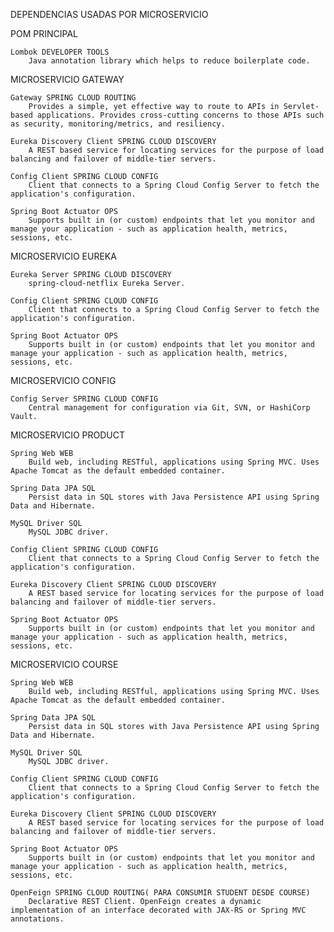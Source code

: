 DEPENDENCIAS USADAS POR MICROSERVICIO

POM PRINCIPAL

    Lombok DEVELOPER TOOLS
        Java annotation library which helps to reduce boilerplate code.

MICROSERVICIO GATEWAY

    Gateway SPRING CLOUD ROUTING
        Provides a simple, yet effective way to route to APIs in Servlet-based applications. Provides cross-cutting concerns to those APIs such as security, monitoring/metrics, and resiliency.

    Eureka Discovery Client SPRING CLOUD DISCOVERY
        A REST based service for locating services for the purpose of load balancing and failover of middle-tier servers.

    Config Client SPRING CLOUD CONFIG
        Client that connects to a Spring Cloud Config Server to fetch the application's configuration.

    Spring Boot Actuator OPS
        Supports built in (or custom) endpoints that let you monitor and manage your application - such as application health, metrics, sessions, etc.

MICROSERVICIO EUREKA

    Eureka Server SPRING CLOUD DISCOVERY
        spring-cloud-netflix Eureka Server.

    Config Client SPRING CLOUD CONFIG
        Client that connects to a Spring Cloud Config Server to fetch the application's configuration.

    Spring Boot Actuator OPS
        Supports built in (or custom) endpoints that let you monitor and manage your application - such as application health, metrics, sessions, etc.

MICROSERVICIO CONFIG

    Config Server SPRING CLOUD CONFIG
        Central management for configuration via Git, SVN, or HashiCorp Vault.

MICROSERVICIO PRODUCT

    Spring Web WEB
        Build web, including RESTful, applications using Spring MVC. Uses Apache Tomcat as the default embedded container.

    Spring Data JPA SQL
        Persist data in SQL stores with Java Persistence API using Spring Data and Hibernate.

    MySQL Driver SQL
        MySQL JDBC driver.

    Config Client SPRING CLOUD CONFIG
        Client that connects to a Spring Cloud Config Server to fetch the application's configuration.

    Eureka Discovery Client SPRING CLOUD DISCOVERY
        A REST based service for locating services for the purpose of load balancing and failover of middle-tier servers.

    Spring Boot Actuator OPS
        Supports built in (or custom) endpoints that let you monitor and manage your application - such as application health, metrics, sessions, etc.

MICROSERVICIO COURSE

    Spring Web WEB
        Build web, including RESTful, applications using Spring MVC. Uses Apache Tomcat as the default embedded container.

    Spring Data JPA SQL
        Persist data in SQL stores with Java Persistence API using Spring Data and Hibernate.

    MySQL Driver SQL
        MySQL JDBC driver.

    Config Client SPRING CLOUD CONFIG
        Client that connects to a Spring Cloud Config Server to fetch the application's configuration.

    Eureka Discovery Client SPRING CLOUD DISCOVERY
        A REST based service for locating services for the purpose of load balancing and failover of middle-tier servers.

    Spring Boot Actuator OPS
        Supports built in (or custom) endpoints that let you monitor and manage your application - such as application health, metrics, sessions, etc.

    OpenFeign SPRING CLOUD ROUTING( PARA CONSUMIR STUDENT DESDE COURSE)
        Declarative REST Client. OpenFeign creates a dynamic implementation of an interface decorated with JAX-RS or Spring MVC annotations.












